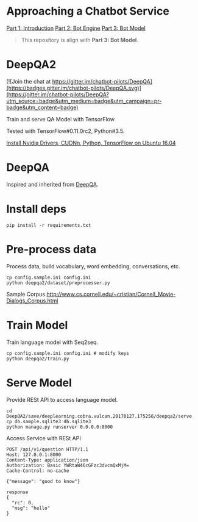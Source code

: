 # Approaching a Chatbot Service
[Part 1: Introduction](http://www.leiphone.com/news/201702/O9PGyImfH1Vq3fxV.html)
[Part 2: Bot Engine](http://www.leiphone.com/news/201702/oY07cF3HVIp7Yo1s.html)
[Part 3: Bot Model](http://www.leiphone.com/news/201702/4OZau7OfcNO0v1u5.html)

> This repository is align with  **Part 3: Bot Model**.

# DeepQA2
[![Join the chat at https://gitter.im/chatbot-pilots/DeepQA](https://badges.gitter.im/chatbot-pilots/DeepQA.svg)](https://gitter.im/chatbot-pilots/DeepQA?utm_source=badge&utm_medium=badge&utm_campaign=pr-badge&utm_content=badge)

Train and serve QA Model with TensorFlow

Tested with TensorFlow#0.11.0rc2, Python#3.5.

[Install Nvidia Drivers, CUDNn, Python, TensorFlow on Ubuntu 16.04](https://gist.github.com/Samurais/e20a8283708d37f1d7c9a709e9332429)

# DeepQA
Inspired and inherited from [DeepQA](https://github.com/Conchylicultor/DeepQA/issues/44).

# Install deps
```
pip install -r requirements.txt
```

# Pre-process data
Process data, build vocabulary, word embedding, conversations, etc.
```
cp config.sample.ini config.ini
python deepqa2/dataset/preprocesser.py
```

Sample Corpus http://www.cs.cornell.edu/~cristian/Cornell_Movie-Dialogs_Corpus.html

# Train Model
Train language model with Seq2seq.
```
cp config.sample.ini config.ini # modify keys
python deepqa2/train.py
```

# Serve Model
Provide RESt API to access language model.
```
cd DeepQA2/save/deeplearning.cobra.vulcan.20170127.175256/deepqa2/serve
cp db.sample.sqlite3 db.sqlite3 
python manage.py runserver 0.0.0.0:8000
```

Access Service with RESt API
```
POST /api/v1/question HTTP/1.1
Host: 127.0.0.1:8000
Content-Type: application/json
Authorization: Basic YWRtaW46cGFzc3dvcmQxMjM=
Cache-Control: no-cache

{"message": "good to know"}

response
{
  "rc": 0,
  "msg": "hello"
}
```